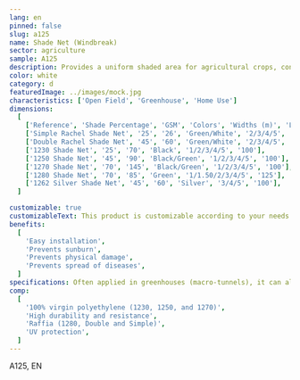 ```yaml
---
lang: en
pinned: false
slug: a125
name: Shade Net (Windbreak)
sector: agriculture
sample: A125
description: Provides a uniform shaded area for agricultural crops, controlling the incidence of sunlight and preventing physiological disorders such as sunburn. It also prevents the spread of plant diseases and protects against physical damage caused by wind.
color: white
category: d
featuredImage: ../images/mock.jpg
characteristics: ['Open Field', 'Greenhouse', 'Home Use']
dimensions:
  [
    ['Reference', 'Shade Percentage', 'GSM', 'Colors', 'Widths (m)', 'Length (m)'],
    ['Simple Rachel Shade Net', '25', '26', 'Green/White', '2/3/4/5', '120'],
    ['Double Rachel Shade Net', '45', '60', 'Green/White', '2/3/4/5', '120'],
    ['1230 Shade Net', '25', '70', 'Black', '1/2/3/4/5', '100'],
    ['1250 Shade Net', '45', '90', 'Black/Green', '1/2/3/4/5', '100'],
    ['1270 Shade Net', '70', '145', 'Black/Green', '1/2/3/4/5', '100'],
    ['1280 Shade Net', '70', '85', 'Green', '1/1.50/2/3/4/5', '125'],
    ['1262 Silver Shade Net', '45', '60', 'Silver', '3/4/5', '100'],
  ]

customizable: true
customizableText: This product is customizable according to your needs. Contact us for more information.
benefits:
  [
    'Easy installation',
    'Prevents sunburn',
    'Prevents physical damage',
    'Prevents spread of diseases',
  ]
specifications: Often applied in greenhouses (macro-tunnels), it can also be used as a shelter net, windbreak, fence, or even as livestock shelter. It can also be used as a covering net for parking lots and/or swimming pools.
comp:
  [
    '100% virgin polyethylene (1230, 1250, and 1270)',
    'High durability and resistance',
    'Raffia (1280, Double and Simple)',
    'UV protection',
  ]
---
```


A125, EN
